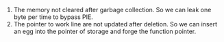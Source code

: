 1. The memory not cleared after garbage collection. So we can leak one byte per time to bypass PIE.
2. The pointer to work line are not updated after deletion. So we can insert an egg into the pointer of storage and forge the function pointer.
